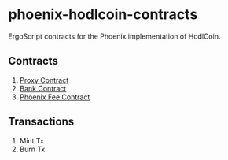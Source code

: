 # phoenix-hodlcoin-contracts
ErgoScript contracts for the Phoenix implementation of HodlCoin.

## Contracts
1. [Proxy Contract]()
2. [Bank Contract](/contracts/bank_contract/README.md)
3. [Phoenix Fee Contract]()

## Transactions
1. Mint Tx
2. Burn Tx